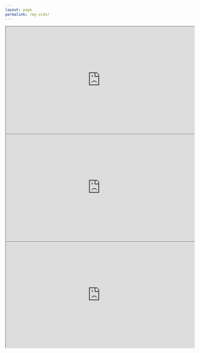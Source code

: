 ```yaml
---
layout: page
permalink: /my-vids/
---
```


<!DOCTYPE html>
<body>

<iframe width="608" height="342" src="https://www.youtube.com/watch?v=ZgucIL2xCGw">
</iframe>
<iframe width="608" height="342" src="https://www.youtube.com/watch?v=Dh88pnK5Vhw">
</iframe>
<iframe width="608" height="342" src="https://www.youtube.com/watch?v=_1prGXBVg-4">
</iframe>

</body>
</html>
